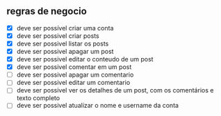 ## regras de negocio
- [x] deve ser possível criar uma conta
- [x] deve ser possivel criar posts
- [x] deve ser possivel listar os posts
- [x] deve ser possivel apagar um post
- [x] deve ser possivel editar o conteudo de um post
- [x] deve ser possivel comentar em um post
- [ ] deve ser possivel apagar um comentario
- [ ] deve ser possivel editar um comentario
- [ ] deve ser possivel ver os detalhes de um post, com os comentários e texto completo
- [ ] deve ser possivel atualizar o nome e username da conta